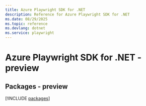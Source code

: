 ```yaml
---
title: Azure Playwright SDK for .NET
description: Reference for Azure Playwright SDK for .NET
ms.date: 08/29/2025
ms.topic: reference
ms.devlang: dotnet
ms.service: playwright
---
```

# Azure Playwright SDK for .NET - preview
## Packages - preview
[!INCLUDE [packages](playwright-index.md)]